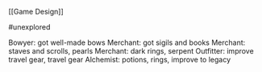 [[Game Design]]

#unexplored 

Bowyer: got well-made bows
Merchant: got sigils and books
Merchant: staves and scrolls, pearls
Merchant: dark rings, serpent 
Outfitter: improve travel gear, travel gear
Alchemist: potions, rings, improve to legacy
